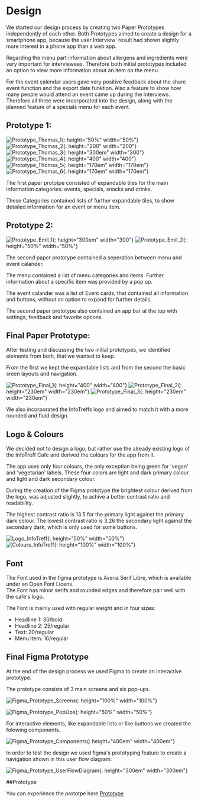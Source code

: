 # Design

We started our design process by creating two Paper Prototypes independently of each other.
Both Prototypes aimed to create a design for a smartphone app, because the user Interview' result had shown slightly more interest in a phone app than a web app.

Regarding the menu part information about allergens and ingredients were very important for interviewees. Therefore both initial prototypes included an option to view more information about an item on the menu.

For the event calendar users gave very positive feedback about the share event function and the export date funktion. Also a feature to show how many people would attend an event came up during the interviews.
Therefore all three were incorporated into the design, along with the planned feature of a specials menu for each event.
 
## Prototype 1:  

![Prototype_Thomas_1](../PaperPrototypes/design_thomas1.jpg){: height="50%" width="50%"}
![Prototype_Thomas_2](../PaperPrototypes/design_thomas2.jpg){: height="200" width="200"}
![Prototype_Thomas_3](../PaperPrototypes/design_thomas3.jpg){: height="300em" width="300"}  
![Prototype_Thomas_4](../PaperPrototypes/design_thomas4.jpg){: height="400" width="400"}
![Prototype_Thomas_5](../PaperPrototypes/design_thomas5.jpg){: height="170em" width="170em"}
![Prototype_Thomas_6](../PaperPrototypes/design_thomas6.jpg){: height="170em" width="170em"}  

The first paper prototpe consisted of expandable tiles for the main information categories: events, specials, snacks and drinks.

These Categories contained lists of further expandable tiles, to show detailed information for an event or menu item.

## Prototype 2:  

![Prototype_Emil_1](../PaperPrototypes/design_emil1.jpg){: height="300em" width="300"}
![Prototype_Emil_2](../PaperPrototypes/design_emil2.jpg){: height="50%" width="50%"}  

The second paper prototype contained a seperation between menu and event calander.

The menu contained a list of menu categories and items. Further information about a specific item was provided by a pop up.

The event calander was a list of Event cards, that contained all information and buttons, without an option to expand for further details.

The second paper prototype also contained an app bar at the top with settings, feedback and favorite options.
  
## Final Paper Prototype:  

After testing and discussing the two initial prototypes, we identified elements from both, that we wanted to keep.

From the first we kept the expandable lists and from the second the basic sreen layouts and navigation.

![Prototype_Final_1](../PaperPrototypes/FinalPaperPrototype1.jpg){: height="400" width="400"}
![Prototype_Final_2](../PaperPrototypes/FinalPaperPrototype2.jpg){: height="230em" width="230em"}
![Prototype_Final_3](../PaperPrototypes/FinalPaperPrototype3.jpg){: height="230em" width="230em"}  

We also incorporated the InfoTreffs logo and aimed to match it with a more rounded and fluid design.

## Logo & Colours

We decided not to design a logo, but rather use the already existing logo of the InfoTreff Cafe and derived the colours for the app from it.

The app uses only four colours, the only exception being green for 'vegan' and 'vegetarian' labels. These four colors are light and dark primary colour and light and dark secondary colour.

During the creation of the Figma prototype the brightest colour derived from the logo, was adjusted slightly, to achive a better contrast ratio and readability.

The highest contrast ratio is 13.5 for the primary light against the primary dark colour.
The lowest contrast ratio is 3.26 the secondary light against the secondary dark, which is only used for some buttons.

![Logo_InfoTreff](../PaperPrototypes/logoInfoTreff.png){: height="50%" width="50%"}  
![Colours_InfoTreff](../PaperPrototypes/Farben_Infotreff_app.png){: height="100%" width="100%"}  

## Font  
The Font used in the figma prototype is Averia Serif Libre, which is available under an Open Font Licens.  
The Font has minor serifs and rounded edges and therefore pair well with the cafe's logo.  

The Font is mainly used with regular weight and in four sizes:  
- Headline 1: 30/bold
- Headline 2: 25/regular
- Text: 20/regular
- Menu Item: 16/regular

## Final Figma Prototype

At the end of the design process we used Figma to create an interactive prototype.

The prototype consists of 3 main screens and six pop-ups.

![Figma_Prototype_Screens](../FigmaPrototype/Prototype_MainScreens.png){: height="100%" width="100%"}  

![Figma_Prototype_PopUps](../FigmaPrototype/Prototype_PopUps.png){: height="50%" width="50%"}  

For interactive elements, like expandable lists or like buttons we created the folowing components.

![Figma_Prototype_Components](../FigmaPrototype/Prototype_Componenten.png){: height="400em" width="400em"}  

In order to test the design we used figma's prototyping feature to create a navigation shown in this user flow diagram:

![Figma_Prototype_UserFlowDiagram](../FigmaPrototype/UserFlowDiagram.png){: height="300em" width="300em"}  


##Prototype 

You can experience the prototpe here [Prototype](https://www.figma.com/proto/jiCQyxJfKdGPFxwAN9XFMU/InfoTreffApp_Emil?node-id=3-7&scaling=scale-down&page-id=0%3A1&starting-point-node-id=1%3A2)
